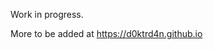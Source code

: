 <!---- 👋 Hi, I’m @d0ktrd4n
- 👀 I’m interested in ...
- 🌱 I’m currently learning ...
- 💞️ I’m looking to collaborate on ...
- 📫 How to reach me ...

d0ktrd4n/d0ktrd4n is a ✨ special ✨ repository because its `README.md` (this file) appears on your GitHub profile.
You can click the Preview link to take a look at your changes.
--->

Work in progress. 

More to be added at <https://d0ktrd4n.github.io>
